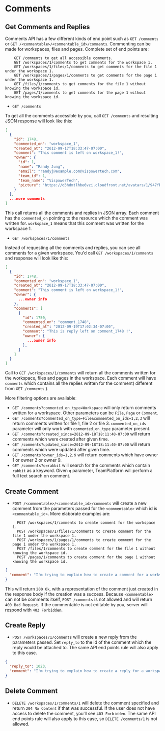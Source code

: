 Comments
========

Get Comments and Replies
------------------------

Comments API has a few different kinds of end point such as `GET /comments` or `GET /<commentable>/<commentable_id>/comments`.
Commenting can be made for workspaces, files and pages. Complete set of end points are:
        
        GET /comments to get all accessible comments.
        GET /workspaces/1/comments to get comments for the workspace 1.
        GET /workspaces/1/files/1/comments to get comments for the file 1 under the workspace 1.
        GET /workspaces/1/pages/1/comments to get comments for the page 1 under the workspace 1.
        GET /files/1/comments to get comments for the file 1 without knowing the workspace id.
        GET /pages/1/comments to get comments for the page 1 without knowing the workspace id.

* `GET /comments`

To get all the comments accessible by you, call `GET /comments` and resulting JSON response will look like this:

```json
[
  {
    "id": 1748,
    "commented_on": "workspace_1",
    "created_at": "2012-09-17T18:33:47-07:00",
    "comment": "This comment is left on workspace_1!",
    "owner": {
      "id": 1,
      "name": "Randy Jung",
      "email": "randyj@example.com@vispowertech.com",
      "team_id": 1,
      "team_name": "VispowerTech",
      "picture": "https://d3hdmtlhbe6vzi.cloudfront.net/avatars/1/947fbb3731d5e7b765a3c594be4c47ed.png"
    }
  },
  ...more comments
]
```

This call returns all the comments and replies in JSON array.
Each comment has the `commented_on` pointing to the resource which the comment was written for.
`workspace_1` means that this comment was written for the workspace 1.

* `GET /workspaces/1/comments`

Instead of requesting all the comments and replies, you can see all comments for a given workspace. You'd call `GET /workspaces/1/comments` and response will look like this:

```json
[
  {
    "id": 1748,
    "commented_on": "workspace_1",
    "created_at": "2012-09-17T18:33:47-07:00",
    "comment": "This comment is left on workspace_1!",
    "owner": {
      ...owner info
    },
    "comments": [
      {
        "id": 1750,
        "commented_on": "comment_1748",
        "created_at": "2012-09-19T17:02:34-07:00",
        "comment": "This is reply left on comment_1748 !",
        "owner": {
          ...owner info
        },
      }
    ]
  }
]
```

Call to `GET /workspaces/1/comments` will return all the comments written for the workspace, files and pages in the workspace.
Each comment will have `comments` which contains all the replies written for the comment( different from `GET /comments` ).

More filtering options are available:

* `GET /comments?commented_on_type=Workspace` will only return comments written for a workspace. Other parameters can be `File`, `Page` or `Comment`.
* `GET /comments?commented_on_type=File&commented_on_ids=1,2,3` will return comments written for file 1, file 2 or file 3. `commented_on_ids` parameter will only work with `commented_on_type` parameter present.
* `GET /comments?created_since=2012-09-18T18:11:40-07:00` will return comments which were created after given time.
* `GET /comments?updated_since=2012-09-18T18:11:40-07:00` will return comments which were updated after given time.
* `GET /comments?owner_ids=1,2,9` will return comments which have owner 1 or owner 2 or owner 9.
* `GET /comments?q=rabbit` will search for the comments which contain `rabbit` as a keyword. Given `q` parameter, TeamPlatform will perform a full text search on comment.

Create Comment
--------------

* `POST /<commentable>/<commentable_id>/comments` will create a new comment from the parameters passed for the `<commentable>` which id is `<commentable_id>`. More elaborate examples are:
  
        POST /workspaces/1/comments to create comment for the workspace 1.
        POST /workspaces/1/files/1/comments to create comment for the file 1 under the workspace 1.
        POST /workspaces/1/pages/1/comments to create comment for the page 1 under the workspace 1.
        POST /files/1/comments to create comment for the file 1 without knowing the workspace id.
        POST /pages/1/comments to create comment for the page 1 without knowing the workspace id.
        
```json
{
  "comment": "I'm trying to explain how to create a comment for a workspace...but"
}
```

This will return `200 Ok`, with a representation of the comment just created in the response body if the creation was a success.
Because `<commentable>` can not be comments itself, `POST /comments` is not allowed and will return `400 Bad Request`.
If the commentable is not editable by you, server will respond with `403 Forbidden`.
  
Create Reply
--------------

* `POST /workspaces/1/comments` will create a new reply from the parameters passed. Set `reply_to` to the id of the comment which the reply would be attached to. The same API end points rule will also apply to this case.

```json
{
  "reply_to": 1023,
  "comment": "I'm trying to explain how to create a reply for a workspace comment...but"
}
```

Delete Comment
-------------

* `DELETE /workspaces/1/comments/1` will delete the comment specified and return `204 No Content` if that was successful. If the user does not have access to delete the comment, you'll see `403 Forbidden`. The same API end points rule will also apply to this case, so `DELETE /comments/1` is not allowed.
